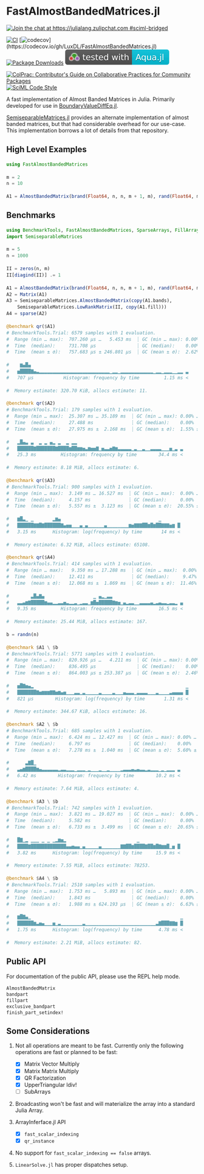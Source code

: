 # FastAlmostBandedMatrices.jl

[![Join the chat at https://julialang.zulipchat.com #sciml-bridged](https://img.shields.io/static/v1?label=Zulip&message=chat&color=9558b2&labelColor=389826)](https://julialang.zulipchat.com/#narrow/stream/279055-sciml-bridged)

[![CI](https://github.com/avik-pal/FastAlmostBandedMatrices.jl/actions/workflows/CI.yml/badge.svg)](https://github.com/avik-pal/FastAlmostBandedMatrices.jl/actions/workflows/CI.yml)
[![codecov](https://codecov.io/gh/LuxDL/FastAlmostBandedMatrices.jl/branch/main/graph/badge.svg?)](https://codecov.io/gh/LuxDL/FastAlmostBandedMatrices.jl)
[![Package Downloads](https://shields.io/endpoint?url=https://pkgs.genieframework.com/api/v1/badge/FastAlmostBandedMatrices)](https://pkgs.genieframework.com?packages=FastAlmostBandedMatrices)
[![Aqua QA](https://raw.githubusercontent.com/JuliaTesting/Aqua.jl/master/badge.svg)](https://github.com/JuliaTesting/Aqua.jl)

[![ColPrac: Contributor's Guide on Collaborative Practices for Community Packages](https://img.shields.io/badge/ColPrac-Contributor%27s%20Guide-blueviolet)](https://github.com/SciML/ColPrac)
[![SciML Code Style](https://img.shields.io/static/v1?label=code%20style&message=SciML&color=9558b2&labelColor=389826)](https://github.com/SciML/SciMLStyle)

A fast implementation of Almost Banded Matrices in Julia. Primarily developed for use in
[BoundaryValueDiffEq.jl](https://github.com/SciML/BoundaryValueDiffEq.jl).

[SemiseparableMatrices.jl](https://github.com/JuliaLinearAlgebra/SemiseparableMatrices.jl)
provides an alternate implementation of almost banded matrices, but that had considerable
overhead for our use-case. This implementation borrows a lot of details from that
repository.

## High Level Examples

```julia
using FastAlmostBandedMatrices

m = 2
n = 10

A1 = AlmostBandedMatrix(brand(Float64, n, n, m + 1, m), rand(Float64, m, n))
```

## Benchmarks

```julia
using BenchmarkTools, FastAlmostBandedMatrices, SparseArrays, FillArrays, LinearAlgebra
import SemiseparableMatrices

m = 5
n = 1000

II = zeros(n, m)
II[diagind(II)] .= 1

A1 = AlmostBandedMatrix(brand(Float64, n, n, m + 1, m), rand(Float64, m, n))
A2 = Matrix(A1)
A3 = SemiseparableMatrices.AlmostBandedMatrix(copy(A1.bands),
    SemiseparableMatrices.LowRankMatrix(II, copy(A1.fill)))
A4 = sparse(A2)

@benchmark qr($A1)
# BenchmarkTools.Trial: 6579 samples with 1 evaluation.
#  Range (min … max):  707.260 μs …   5.453 ms  ┊ GC (min … max): 0.00% … 76.64%
#  Time  (median):     731.708 μs               ┊ GC (median):    0.00%
#  Time  (mean ± σ):   757.683 μs ± 246.801 μs  ┊ GC (mean ± σ):  2.62% ±  6.52%

#    ▆▄█▄                                                          
#   ▅████▇▄▃▂▂▂▂▂▂▂▂▂▂▂▂▂▂▂▂▂▂▂▂▂▂▂▂▂▂▁▂▂▁▂▂▂▂▂▂▂▂▂▂▂▂▁▂▂▁▂▂▂▁▁▂▂ ▃
#   707 μs           Histogram: frequency by time         1.15 ms <

#  Memory estimate: 320.70 KiB, allocs estimate: 11.

@benchmark qr($A2)
# BenchmarkTools.Trial: 179 samples with 1 evaluation.
#  Range (min … max):  25.307 ms … 35.189 ms  ┊ GC (min … max): 0.00% … 0.00%
#  Time  (median):     27.488 ms              ┊ GC (median):    0.00%
#  Time  (mean ± σ):   27.975 ms ±  2.168 ms  ┊ GC (mean ± σ):  1.55% ± 3.39%

#   ▂█▄▃ ▃  ▂ ▂ ▄▂ ▂  ▂ ▂▂                                       
#   ██████▇███████▇████▆██▆▆▅▃▆▅▅▇▁▅▃▃▅▇▆▃▃▃▃▃▁▃▁▁▃▁▁▃▃▃▃▁▁▁▅▁▃ ▃
#   25.3 ms         Histogram: frequency by time        34.4 ms <

#  Memory estimate: 8.18 MiB, allocs estimate: 6.

@benchmark qr($A3)
# BenchmarkTools.Trial: 900 samples with 1 evaluation.
#  Range (min … max):  3.149 ms … 16.527 ms  ┊ GC (min … max):  0.00% … 69.59%
#  Time  (median):     4.157 ms              ┊ GC (median):     0.00%
#  Time  (mean ± σ):   5.557 ms ±  3.123 ms  ┊ GC (mean ± σ):  20.55% ± 22.17%

#   ▆█▃▁ ▁       ▂▆▄                                    ▁       
#   ██████▇▇█▇██████▇▄▅▅▁▁▁▄▁▄▁▁▁▁▁▁▄▁▁▁▁▁▁▁▁▆▅▇▇▇██▆█▆██▇▇▇▅▆ █
#   3.15 ms      Histogram: log(frequency) by time       14 ms <

#  Memory estimate: 6.32 MiB, allocs estimate: 65108.

@benchmark qr($A4)
# BenchmarkTools.Trial: 414 samples with 1 evaluation.
#  Range (min … max):   9.350 ms … 17.288 ms  ┊ GC (min … max):  0.00% … 37.45%
#  Time  (median):     12.411 ms              ┊ GC (median):     9.47%
#  Time  (mean ± σ):   12.068 ms ±  1.869 ms  ┊ GC (mean ± σ):  11.46% ± 10.23%

#        ▃█▄▇▄                  ▁ ▄▂▁▃▃                          
#   ▃▃▄▆▇█████▆▄▄▂▂▃▃▅▃▂▂▃▁▂▃▃▁▆█▅█████▇▆▅▁▄▂▃▃▁▁▃▃▃▃▄▂▃▄▃▃▂▃▃▂ ▄
#   9.35 ms         Histogram: frequency by time        16.5 ms <

#  Memory estimate: 25.44 MiB, allocs estimate: 167.

b = randn(n)

@benchmark $A1 \ $b
# BenchmarkTools.Trial: 5771 samples with 1 evaluation.
#  Range (min … max):  820.926 μs …   4.211 ms  ┊ GC (min … max): 0.00% … 75.87%
#  Time  (median):     836.495 μs               ┊ GC (median):    0.00%
#  Time  (mean ± σ):   864.003 μs ± 253.387 μs  ┊ GC (mean ± σ):  2.46% ±  6.52%

#   ▅█▇▅▄▂                                                        ▁
#   ███████▇▅▆▆▆▇▇▅▆▄▅▁▁▁▃▃▁▃▁▁▁▁▁▃▁▁▁▁▃▁▁▁▄▃▃▃▁▃▃▃▃▁▁▁▃▁▁▁▁▃▄▄▄▄ █
#   821 μs        Histogram: log(frequency) by time       1.31 ms <

#  Memory estimate: 344.67 KiB, allocs estimate: 16.

@benchmark $A2 \ $b
# BenchmarkTools.Trial: 685 samples with 1 evaluation.
#  Range (min … max):  6.424 ms … 12.427 ms  ┊ GC (min … max): 0.00% … 21.60%
#  Time  (median):     6.797 ms              ┊ GC (median):    0.00%
#  Time  (mean ± σ):   7.278 ms ±  1.040 ms  ┊ GC (mean ± σ):  5.60% ±  9.66%

#      ▃▇█▁                                                     
#   ▃▄▆████▆▄▃▃▃▃▃▃▂▃▃▂▂▂▁▂▂▂▁▂▁▁▁▂▁▁▂▁▁▁▁▂▃▃▃▄▃▄▃▃▂▃▂▂▂▁▂▁▂▂▂ ▃
#   6.42 ms        Histogram: frequency by time        10.2 ms <

#  Memory estimate: 7.64 MiB, allocs estimate: 4.

@benchmark $A3 \ $b
# BenchmarkTools.Trial: 742 samples with 1 evaluation.
#  Range (min … max):  3.821 ms … 19.027 ms  ┊ GC (min … max):  0.00% … 54.32%
#  Time  (median):     5.582 ms              ┊ GC (median):     0.00%
#  Time  (mean ± σ):   6.733 ms ±  3.499 ms  ┊ GC (mean ± σ):  20.65% ± 22.34%

#   █▇▁▂ ▁▁▁ ▁ ▁ ▁▂▆▅▂                          ▁               
#   ████▇█████████████▄▄▅▄▄▁▄▁▁▁▁▁▄▁▁▁▁▁▁▁▇▇██▆████▇██▆█▇▆▆█▁▅ █
#   3.82 ms      Histogram: log(frequency) by time     15.9 ms <

#  Memory estimate: 7.55 MiB, allocs estimate: 78253.

@benchmark $A4 \ $b
# BenchmarkTools.Trial: 2510 samples with 1 evaluation.
#  Range (min … max):  1.753 ms …   5.893 ms  ┊ GC (min … max): 0.00% … 65.44%
#  Time  (median):     1.843 ms               ┊ GC (median):    0.00%
#  Time  (mean ± σ):   1.988 ms ± 624.193 μs  ┊ GC (mean ± σ):  6.63% ± 12.28%

#   ▆█▇▄▁                                                       ▁
#   ██████▆▃▅▄▁▁▁▅▁▃▁▁▁▁▁▁▁▁▃▁▁▁▁▁▁▁▁▁▁▁▁▁▁▁▁▁▁▁▁▁▁▁▁▁▁▃▇███▇▇▆ █
#   1.75 ms      Histogram: log(frequency) by time      4.78 ms <

#  Memory estimate: 2.21 MiB, allocs estimate: 82.
```

## Public API

For documentation of the public API, please use the REPL help mode.

```
AlmostBandedMatrix
bandpart
fillpart
exclusive_bandpart
finish_part_setindex!
```

## Some Considerations

1. Not all operations are meant to be fast. Currently only the following operations are
   fast or planned to be fast:

    + [x] Matrix Vector Multiply
    + [x] Matrix Matrix Multiply
    + [x] QR Factorization
    + [x] UpperTriangular ldiv!
    + [ ] SubArrays

2. Broadcasting won't be fast and will materialize the array into a standard Julia Array.

3. ArrayInferface.jl API

    + [x] `fast_scalar_indexing`
    + [x] `qr_instance`

4. No support for `fast_scalar_indexing == false` arrays.

5. `LinearSolve.jl` has proper dispatches setup.
